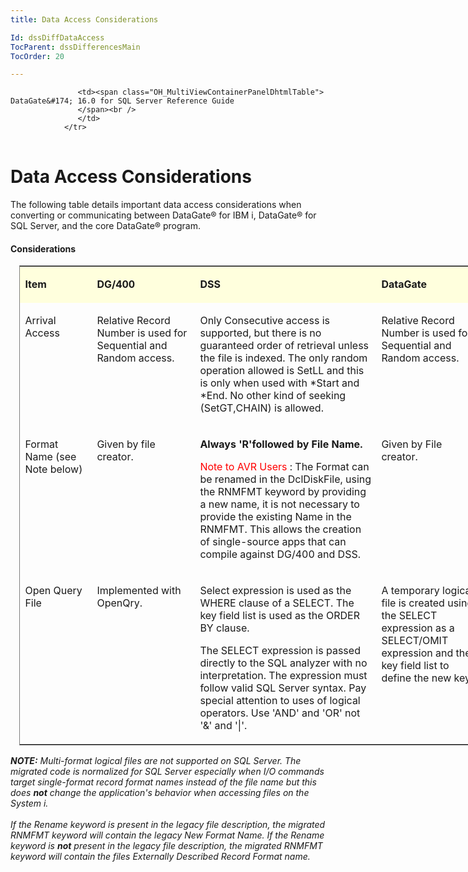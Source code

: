 ```yaml
---
title: Data Access Considerations

Id: dssDiffDataAccess
TocParent: dssDifferencesMain
TocOrder: 20

---
```


<table>
			    <tr>

			       <td><span class="OH_MultiViewContainerPanelDhtmlTable"> DataGate&#174; 16.0 for SQL Server Reference Guide
				   </span><br />
				   </td>
			    </tr>
</table>

# Data Access Considerations
The following table details important data access considerations when converting or communicating between DataGate&#174; for IBM i, DataGate&#174; for SQL Server, and the core DataGate&#174; program.

#### Considerations
<div>
<table id="table4" cellspacing="0" class="normal" style="border-width: 1px; border-style: solid; left: 0px; top: 1085px; width: 754px; margin-left: 0.15in; border-spacing: 0px;" width="754">
			  <tr valign="middle">
				  <td bgcolor="#ffffdd" style="x-cell-content-align: top; width: 99px;" valign="top" width="99">

<b style="font-weight: bold;"><span>Item</span></b>
</td>
				  <td bgcolor="#ffffdd" style="x-cell-content-align: top; width: 149px;" valign="top" width="149">

**DG/400** 
</td>
				  <td bgcolor="#ffffdd" style="x-cell-content-align: top; width: 274px;" valign="top" width="274">

**DSS** 
</td>
				  <td bgcolor="#ffffdd" style="x-cell-content-align: top; width: 149px;" valign="top" width="149">

**DataGate** 
</td>
			  </tr>
			  <tr style="x-cell-content-align: center; height: 32px" valign="middle">
				  <td valign="top" width="99">

Arrival Access
</td>
				  <td style="x-cell-content-align: top; width: 149px;" valign="top" width="149">

Relative Record Number is used for Sequential and Random access.
</td>
				  <td style="x-cell-content-align: top; width: 274px;" valign="top" width="274">

Only Consecutive access is supported, but there is no guaranteed order of retrieval unless the file is indexed. The only random operation allowed is SetLL and this is only when used with *Start and *End. No other kind of seeking (SetGT,CHAIN) is allowed. 
</td>
				  <td style="width: 149px;" valign="top" width="149">

Relative Record Number is used for Sequential and Random access.
</td>
			  </tr>
			  <tr style="x-cell-content-align: center; height: 32px" valign="middle">
				  <td style="x-cell-content-align: top; width: 99px;" valign="top" width="99">

Format Name (see Note below)
</td>
				  <td style="x-cell-content-align: top; width: 149px;" valign="top" width="149">

Given by file creator.
</td>
				  <td style="x-cell-content-align: top; width: 274px;" valign="top" width="274">

<b style="font-weight: bold;">Always 'R'followed by File Name.</b>

<span style="color: rgb(255, 0, 0);"> Note to AVR Users </span>: The Format can be renamed in the DclDiskFile, using the RNMFMT keyword by providing a new name, it is not necessary to provide the existing Name in the RNMFMT. This allows the creation of single-source apps that can compile against DG/400 and DSS.
</td>
				  <td style="x-cell-content-align: top; width: 149px;" valign="top" width="149">

Given by File creator.
</td>
			  </tr>
			  <tr style="x-cell-content-align: center; height: 32px" valign="middle">
				  <td valign="top" width="99">

Open Query File
</td>
				  <td style="x-cell-content-align: top; width: 149px;" valign="top" width="149">

Implemented with OpenQry.
</td>
				  <td style="x-cell-content-align: top; width: 274px;" valign="top" width="274">

Select expression is used as the WHERE clause of a SELECT. The key field list is used as the ORDER BY clause. 

The SELECT expression is passed directly to the SQL analyzer with no interpretation. The expression must follow valid SQL Server syntax. Pay special attention to uses of logical operators. Use 'AND' and 'OR' not '&amp;' and '|'. 
</td>
				  <td style="x-cell-content-align: top; width: 149px;" valign="top" width="149">

A temporary logical file is created using the SELECT expression as a SELECT/OMIT expression and the key field list to define the new key.
</td>
			  </tr>
</table>

***NOTE:** Multi-format logical files are not supported on SQL Server. The migrated code is normalized for SQL Server especially when I/O commands target single-format record format names instead of the file name but this does **not** change the application's behavior when accessing files on the System i.<br /><br />If the Rename keyword is present in the legacy file description, the migrated RNMFMT keyword will contain the legacy New Format Name. If the Rename keyword is **not** present in the legacy file description, the migrated RNMFMT keyword will contain the files Externally Described Record Format name.* 
